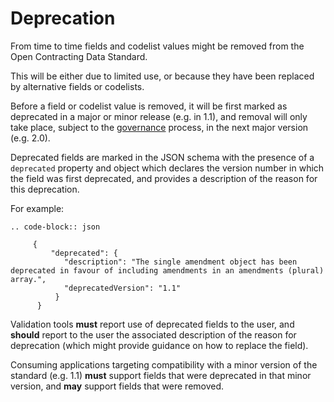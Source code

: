 # Deprecation

From time to time fields and codelist values might be removed from the Open Contracting Data Standard.

This will be either due to limited use, or because they have been replaced by alternative fields or codelists.

Before a field or codelist value is removed, it will be first marked as deprecated in a major or minor release (e.g. in 1.1), and removal will only take place, subject to the [governance](../#deprecation-policy) process, in the next major version (e.g. 2.0).

Deprecated fields are marked in the JSON schema with the presence of a `deprecated` property and object which declares the version number in which the field was first deprecated, and provides a description of the reason for this deprecation.

For example:

```{eval-rst}
.. code-block:: json
     
     {   
         "deprecated": {
            "description": "The single amendment object has been deprecated in favour of including amendments in an amendments (plural) array.",
            "deprecatedVersion": "1.1"
          }
      }

```

Validation tools **must** report use of deprecated fields to the user, and **should** report to the user the associated description of the reason for deprecation (which might provide guidance on how to replace the field).

Consuming applications targeting compatibility with a minor version of the standard (e.g. 1.1) **must** support fields that were deprecated in that minor version, and **may** support fields that were removed.
